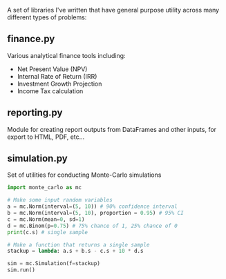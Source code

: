 A set of libraries I've written that have general purpose utility across many different types of problems:

## finance.py
Various analytical finance tools including:
- Net Present Value (NPV)
- Internal Rate of Return (IRR)
- Investment Growth Projection
- Income Tax calculation

## reporting.py
Module for creating report outputs from DataFrames and other inputs, for export to HTML, PDF, etc...

## simulation.py
Set of utilities for conducting Monte-Carlo simulations

```python
import monte_carlo as mc

# Make some input random variables
a = mc.Norm(interval=(5, 10)) # 90% confidence interval
b = mc.Norm(interval=(5, 10), proportion = 0.95) # 95% CI
c = mc.Norm(mean=0, sd=1)
d = mc.Binom(p=0.75) # 75% chance of 1, 25% chance of 0
print(c.s) # single sample

# Make a function that returns a single sample
stackup = lambda: a.s + b.s - c.s + 10 * d.s

sim = mc.Simulation(f=stackup)
sim.run()

```
